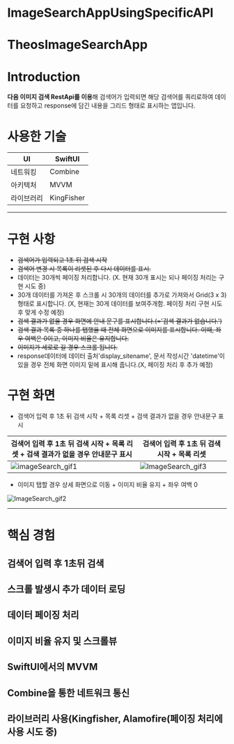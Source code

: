 # ImageSearchAppUsingSpecificAPI

# TheosImageSearchApp


# Introduction

**다음 이미지 검색 RestApi를 이용**해 검색어가 입력되면 해당 검색어를 쿼리로하여 데이터를 요청하고 response에 담긴 내용을 그리드 형태로 표시하는 앱입니다. 


# 사용한 기술

| UI | SwiftUI |
| --- | --- |
| 네트워킹 | Combine |
| 아키텍처 | MVVM |
| 라이브러리 | KingFisher |

---

# 구현 사항

- ~~검색어가 입력되고 1초 뒤 검색 시작~~
- ~~검색어 변경 시 목록이 리셋된 후 다시 데이터를 표시.~~
- 데이터는 30개씩 페이징 처리합니다. (X. 현재 30개 표시는 되나 페이징 처리는 구현 시도 중)
- 30개 데이터를 가져온 후 스크롤 시 30개의 데이터를 추가로 가져와서 Grid(3 x 3)형태로 표시합니다. (X, 현재는 30게 데이터를 보여주개함. 페이징 처리 구현 시도 후 맞게 수정 예정)
- ~~검색 결과가 없을 경우 화면에 안내 문구를 표시합니다.(='검색 결과가 없습니다.')~~
- ~~검색 결과 목록 중 하나를 탭했을 때 전체 화면으로 이미지를 표시합니다. 이때, 좌우 여백은 0이고, 이미지 비율은 유지합니다.~~
- ~~이미지가 세로로 길 경우 스크롤 됩니다.~~
- response데이터에 데이터 출처'display_sitename', 문서 작성시간 'datetime'이 있을 경우 전체 화면 이미지 밑에 표시해 줍니다.(X, 페이징 처리 후 추가 예정)



# 구현 화면
- 검색어 입력 후 1초 뒤 검색 시작 + 목록 리셋 + 검색 결과가 없을 경우 안내문구 표시

| 검색어 입력 후 1초 뒤 검색 시작 + 목록 리셋 + 검색 결과가 없을 경우 안내문구 표시 | 검색어 입력 후 1초 뒤 검색 시작 + 목록 리셋 |
|--- | ---|
|![imageSearch_gif1](https://user-images.githubusercontent.com/39648822/162124451-800c5973-c795-4123-8357-d7ddbb366c1a.gif)| ![ImageSearch_gif3](https://user-images.githubusercontent.com/39648822/162126715-8dc66bde-24f3-482f-a816-ebdc60fb0f11.gif) |



- 이미지 탭할 경우 상세 화면으로 이동 + 이미지 비율 유지 + 좌우 여백 0


![ImageSearch_gif2](https://user-images.githubusercontent.com/39648822/162124737-efbb8be8-514d-4411-82c7-21ae161d8c40.gif)



---

# 핵심 경험
## 검색어 입력 후 1초뒤 검색

## 스크롤 발생시 추가 데이터 로딩

## 데이터 페이징 처리

## 이미지 비율 유지 및 스크롤뷰

## SwiftUI에서의 MVVM

## Combine을 통한 네트워크 통신

## 라이브러리 사용(Kingfisher, Alamofire(페이징 처리에 사용 시도 중)


